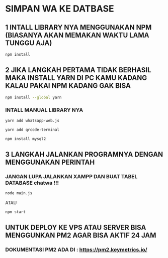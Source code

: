 # SIMPAN WA KE DATBASE 
## 1 INTALL LIBRARY NYA MENGGUNAKAN NPM (BIASANYA AKAN MEMAKAN WAKTU LAMA TUNGGU AJA)
```bash
npm install
```
## 2 JIKA LANGKAH PERTAMA TIDAK BERHASIL MAKA INSTALL YARN DI PC KAMU KADANG KALAU PAKAI NPM KADANG GAK BISA
```bash
npm install --global yarn
```
### INTALL MANUAL LIBRARY NYA
```bash
yarn add whatsapp-web.js
```
```bash
yarn add qrcode-terminal
```
```bash
npm install mysql2
```
## 3 LANGKAH JALANKAN PROGRAMNYA DENGAN MENGGUNAKAN PERINTAH
### JANGAN LUPA JALANKAN XAMPP DAN BUAT TABEL DATABASE chatwa !!!

```bash
node main.js
```
ATAU 
```bash
npm start
```
## UNTUK DEPLOY KE VPS ATAU SERVER BISA MENGGUNKAN PM2 AGAR BISA AKTIF 24 JAM
### DOKUMENTASI PM2 ADA DI : https://pm2.keymetrics.io/
